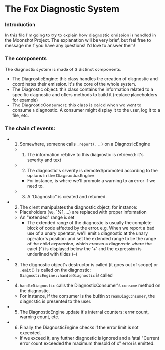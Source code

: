 # The Fox Diagnostic System

### Introduction
In this file I'm going to *try* to explain how diagnostic emission is handled in the Moonshot Project. The explanation will be very brief, but feel
free to message me if you have any questions! I'd love to answer them!

### The components
The diagnostic system is made of 3 distinct components.
* The DiagnosticEngine: this class handles the creation of diagnostic and coordinates their emission. It's the core of the whole system.
* The Diagnostic object: this class contains the information related to a specific diagnostic and offers methods to build it (replace placeholders for example)
* The DiagnosticConsumers: this class is called when we want to consume a diagnostic. A consumer might display it to the user, log it to a file, etc.

### The chain of events:
* 1) Somewhere, someone calls `.report(...)` on a DiagnosticEngine
  * 1) The information relative to this diagnostic is retrieved: it's severity and text
  * 2) The diagnostic's severity is demoted/promoted according to the options in the DiagnosticsEngine
    * For instance, is where we'll promote a warning to an error if we need to.
  * 3) A "Diagnostic" is created and returned.
* 2) The client manipulates the diagnostic object, for instance:
  * Placeholders (`%0`, `%1\, ...) are replaced with proper information
  * An "extended" range is set
    * The extended range of the diagnostic is usually the complete block of code affected by the error. e.g. When we report a bad use of 
    a unary operator, we'll emit a diagnostic at the unary operator's position, and set the extended range to be the range of the child expression, which
    creates a diagnostic where the caret (`^`) is displayed below the '+' and the expression is underlined with tildes (`~`)
* 3) The diagnostic object's destructor is called (it goes out of scope) or `.emit()` is called on the diagnostic: `DiagnosticEngine::handleDiagnostic` is called
* 4) `handleDiagnostic` calls the DiagnosticConsumer's `consume` method on the diagnostic.
  * For instance, if the consumer is the builtin `StreamDiagConsumer`, the diagnostic is presented to the user.
* 5) The DiagnosticEngine update it's internal counters: error count, warning count, etc.
* 6) Finally, the DiagnosticEngine checks if the error limit is not exceeded.
  * If we exceed it, any further diagnostic is ignored and a fatal "Current error count exceeded the maximum thresold of x" error is emitted.
  
